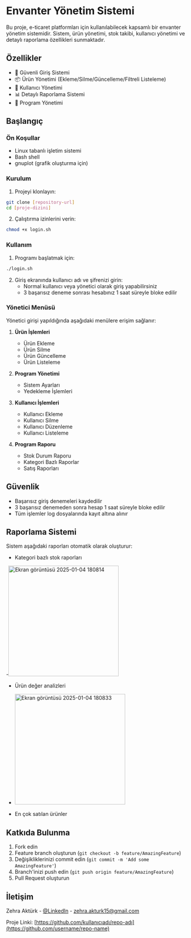 # Envanter Yönetim Sistemi

Bu proje, e-ticaret platformları için kullanılabilecek kapsamlı bir envanter yönetim sistemidir. Sistem, ürün yönetimi, stok takibi, kullanıcı yönetimi ve detaylı raporlama özellikleri sunmaktadır.

## Özellikler

- 🔐 Güvenli Giriş Sistemi
- 📦 Ürün Yönetimi (Ekleme/Silme/Güncelleme/Filtreli Listeleme)
- 👥 Kullanıcı Yönetimi
- 📊 Detaylı Raporlama Sistemi
- 🔄 Program Yönetimi

## Başlangıç

### Ön Koşullar

- Linux tabanlı işletim sistemi
- Bash shell
- gnuplot (grafik oluşturma için)

### Kurulum

1. Projeyi klonlayın:
```bash
git clone [repository-url]
cd [proje-dizini]
```

2. Çalıştırma izinlerini verin:
```bash
chmod +x login.sh
```

### Kullanım

1. Programı başlatmak için:
```bash
./login.sh
```

2. Giriş ekranında kullanıcı adı ve şifrenizi girin:
   - Normal kullanıcı veya yönetici olarak giriş yapabilirsiniz
   - 3 başarısız deneme sonrası hesabınız 1 saat süreyle bloke edilir

### Yönetici Menüsü

Yönetici girişi yapıldığında aşağıdaki menülere erişim sağlanır:

1. **Ürün İşlemleri**
   - Ürün Ekleme
   - Ürün Silme
   - Ürün Güncelleme
   - Ürün Listeleme

2. **Program Yönetimi**
   - Sistem Ayarları
   - Yedekleme İşlemleri

3. **Kullanıcı İşlemleri**
   - Kullanıcı Ekleme
   - Kullanıcı Silme
   - Kullanıcı Düzenleme
   - Kullanıcı Listeleme

4. **Program Raporu**
   - Stok Durum Raporu
   - Kategori Bazlı Raporlar
   - Satış Raporları
   


## Güvenlik

- Başarısız giriş denemeleri kaydedilir
- 3 başarısız denemeden sonra hesap 1 saat süreyle bloke edilir
- Tüm işlemler log dosyalarında kayıt altına alınır

## Raporlama Sistemi
Sistem aşağıdaki raporları otomatik olarak oluşturur:

- Kategori bazlı stok raporları
  
-<img src="https://github.com/user-attachments/assets/875e5d76-90e0-4eb9-8c3d-bc9b48e5b27d" width="300" height="auto" alt="Ekran görüntüsü 2025-01-04 180814">

- Ürün değer analizleri

- <img src="https://github.com/user-attachments/assets/0e6ac053-7d4e-4bf7-a7d4-fa57c060ab7b" width="300" height="auto" alt="Ekran görüntüsü 2025-01-04 180833">

- En çok satılan ürünler

## Katkıda Bulunma

1. Fork edin
2. Feature branch oluşturun (`git checkout -b feature/AmazingFeature`)
3. Değişikliklerinizi commit edin (`git commit -m 'Add some AmazingFeature'`)
4. Branch'inizi push edin (`git push origin feature/AmazingFeature`)
5. Pull Request oluşturun


## İletişim

Zehra Aktürk - [@LinkedIn](https://www.linkedin.com/in/zehra-akt%C3%BCrk/) - zehra.akturk15@gmail.com

Proje Linki: [https://github.com/kullanıcıadı/repo-adı](https://github.com/username/repo-name)
